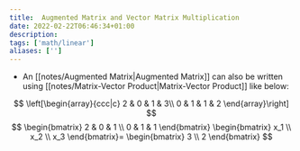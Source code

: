 ```yaml
---
title:  Augmented Matrix and Vector Matrix Multiplication
date: 2022-02-22T06:46:34+01:00
description: 
tags: ['math/linear']
aliases: ['']
---
```

- An [[notes/Augmented Matrix|Augmented Matrix]] can also be written using [[notes/Matrix-Vector Product|Matrix-Vector Product]] like below:

$$
\left[\begin{array}{ccc|c}  
 2 & 0 & 1 & 3\\  
 0 & 1 & 1 & 2 
\end{array}\right]
$$
$$
\begin{bmatrix}
2 & 0 & 1 \\
0 & 1 & 1
\end{bmatrix}
\begin{bmatrix}
x_1 \\
x_2 \\
x_3
\end{bmatrix}=
\begin{bmatrix}
3 \\
2
\end{bmatrix}
$$
